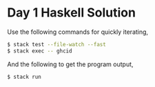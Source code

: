 # Day 1 Haskell Solution

Use the following commands for quickly iterating,

```bash
$ stack test --file-watch --fast
$ stack exec -- ghcid
```

And the following to get the program output,

```bash
$ stack run
```
